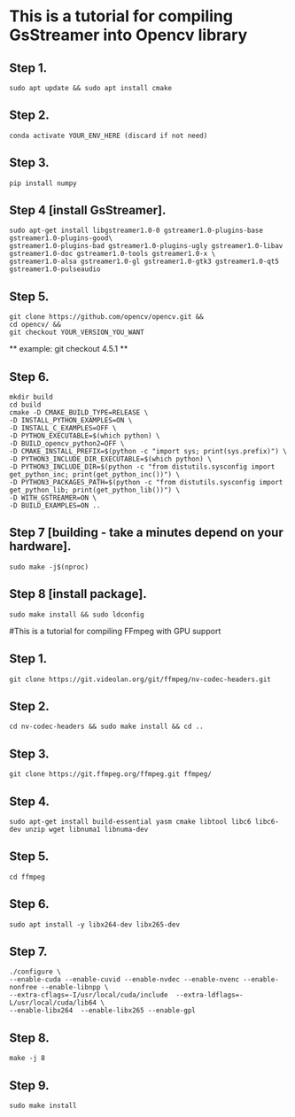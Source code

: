 # This is a tutorial for compiling GsStreamer into Opencv library

## Step 1. 
    sudo apt update && sudo apt install cmake
## Step 2. 
    conda activate YOUR_ENV_HERE (discard if not need)
## Step 3. 
    pip install numpy
## Step 4 [install GsStreamer]. 
    sudo apt-get install libgstreamer1.0-0 gstreamer1.0-plugins-base gstreamer1.0-plugins-good\
    gstreamer1.0-plugins-bad gstreamer1.0-plugins-ugly gstreamer1.0-libav gstreamer1.0-doc gstreamer1.0-tools gstreamer1.0-x \
    gstreamer1.0-alsa gstreamer1.0-gl gstreamer1.0-gtk3 gstreamer1.0-qt5 gstreamer1.0-pulseaudio

## Step 5. 
    git clone https://github.com/opencv/opencv.git &&
    cd opencv/ &&
    git checkout YOUR_VERSION_YOU_WANT 
** example: git checkout 4.5.1 **

## Step 6. 
    mkdir build
    cd build
    cmake -D CMAKE_BUILD_TYPE=RELEASE \
    -D INSTALL_PYTHON_EXAMPLES=ON \
    -D INSTALL_C_EXAMPLES=OFF \
    -D PYTHON_EXECUTABLE=$(which python) \
    -D BUILD_opencv_python2=OFF \
    -D CMAKE_INSTALL_PREFIX=$(python -c "import sys; print(sys.prefix)") \
    -D PYTHON3_INCLUDE_DIR_EXECUTABLE=$(which python) \
    -D PYTHON3_INCLUDE_DIR=$(python -c "from distutils.sysconfig import get_python_inc; print(get_python_inc())") \
    -D PYTHON3_PACKAGES_PATH=$(python -c "from distutils.sysconfig import get_python_lib; print(get_python_lib())") \
    -D WITH_GSTREAMER=ON \
    -D BUILD_EXAMPLES=ON ..

## Step 7 [building - take a minutes depend on your hardware]. 
    sudo make -j$(nproc)
## Step 8 [install package]. 
    sudo make install && sudo ldconfig  





#This is a tutorial for compiling FFmpeg with GPU support

## Step 1. 
    git clone https://git.videolan.org/git/ffmpeg/nv-codec-headers.git
## Step 2. 
    cd nv-codec-headers && sudo make install && cd ..
## Step 3. 
    git clone https://git.ffmpeg.org/ffmpeg.git ffmpeg/
## Step 4. 
    sudo apt-get install build-essential yasm cmake libtool libc6 libc6-dev unzip wget libnuma1 libnuma-dev
## Step 5. 
    cd ffmpeg 
## Step 6. 
    sudo apt install -y libx264-dev libx265-dev 
## Step 7. 
    ./configure \
    --enable-cuda --enable-cuvid --enable-nvdec --enable-nvenc --enable-nonfree --enable-libnpp \
    --extra-cflags=-I/usr/local/cuda/include  --extra-ldflags=-L/usr/local/cuda/lib64 \
    --enable-libx264  --enable-libx265 --enable-gpl

## Step 8. 
    make -j 8
## Step 9. 
    sudo make install


